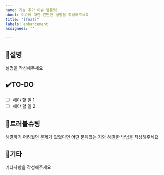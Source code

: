 ```yaml
---
name: 기능 추가 이슈 템플릿
about: 이슈에 대한 간단한 설명을 작성해주세요
title: "[feat]"
labels: enhancement
assignees: ''

---
```


## 📝설명
설명을 작성해주세요

## ✔️TO-DO
- [ ] 해야 할 일  1
- [ ] 해야 할 일 2

## 🚀트러블슈팅
해결하기 어려웠던 문제가 있었다면 어떤 문제였는 지와 해결한 방법을 작성해주세요

## 🔔기타
기타사항을 작성해주세요
